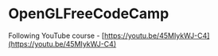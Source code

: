 # OpenGLFreeCodeCamp
Following YouTube course - [https://youtu.be/45MIykWJ-C4](https://youtu.be/45MIykWJ-C4)

